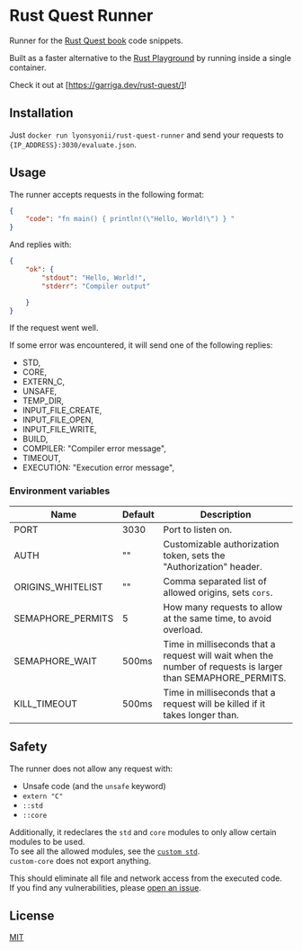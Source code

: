 # Rust Quest Runner
Runner for the [Rust Quest book](https://garriga.dev/rust-quest) code snippets.

Built as a faster alternative to the [Rust Playground](https://play.rust-lang.org/) by running inside a single container.

Check it out at [https://garriga.dev/rust-quest/]!

## Installation
Just `docker run lyonsyonii/rust-quest-runner` and send your requests to `{IP_ADDRESS}:3030/evaluate.json`.

## Usage
The runner accepts requests in the following format:
```json
{
    "code": "fn main() { println!(\"Hello, World!\") } "
}
```

And replies with:
```json
{
    "ok": {
        "stdout": "Hello, World!",
        "stderr": "Compiler output"

    }
}
```
If the request went well.

If some error was encountered, it will send one of the following replies:
- STD,
- CORE,
- EXTERN_C,
- UNSAFE,
- TEMP_DIR,
- INPUT_FILE_CREATE,
- INPUT_FILE_OPEN,
- INPUT_FILE_WRITE,
- BUILD,
- COMPILER: "Compiler error message",
- TIMEOUT,
- EXECUTION: "Execution error message",

### Environment variables
| Name              | Default | Description                                                                                                 |
| ----------------- | ------- | ----------------------------------------------------------------------------------------------------------- |
| PORT              | 3030    | Port to listen on.                                                                                          |
| AUTH              | ""      | Customizable authorization token, sets the "Authorization" header.                                          |
| ORIGINS_WHITELIST | ""      | Comma separated list of allowed origins, sets `cors`.                                                       |
| SEMAPHORE_PERMITS | 5       | How many requests to allow at the same time, to avoid overload.                                             |
| SEMAPHORE_WAIT    | 500ms   | Time in milliseconds that a request will wait when the number of requests is larger than SEMAPHORE_PERMITS. |
| KILL_TIMEOUT      | 500ms   | Time in milliseconds that a request will be killed if it takes longer than.                                 |

## Safety
The runner does not allow any request with:
- Unsafe code (and the `unsafe` keyword)
- `extern "C"`
- `::std`
- `::core`

Additionally, it redeclares the `std` and `core` modules to only allow certain modules to be used.  
To see all the allowed modules, see the [`custom std`](project-template/custom-std/src/lib.rs).  
`custom-core` does not export anything.

This should eliminate all file and network access from the executed code.  
If you find any vulnerabilities, please [open an issue](https://github.com/lyonsyonii/rust-quest-runner/issues).

## License
[MIT](https://www.tldrlegal.com/license/mit-license)